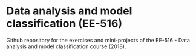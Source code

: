 # Data analysis and model classification (EE-516)
Github repository for the exercises and mini-projects of the EE-516 - Data analysis and model classification course (2018).  
